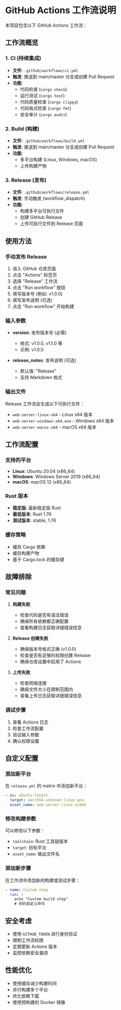 # GitHub Actions 工作流说明

本项目包含以下 GitHub Actions 工作流：

## 工作流概览

### 1. CI (持续集成)
- **文件**: `.github/workflows/ci.yml`
- **触发**: 推送到 main/master 分支或创建 Pull Request
- **功能**: 
  - 代码检查 (`cargo check`)
  - 运行测试 (`cargo test`)
  - 代码质量检查 (`cargo clippy`)
  - 代码格式检查 (`cargo fmt`)
  - 安全审计 (`cargo audit`)

### 2. Build (构建)
- **文件**: `.github/workflows/build.yml`
- **触发**: 推送到 main/master 分支或创建 Pull Request
- **功能**:
  - 多平台构建 (Linux, Windows, macOS)
  - 上传构建产物

### 3. Release (发布)
- **文件**: `.github/workflows/release.yml`
- **触发**: 手动触发 (workflow_dispatch)
- **功能**:
  - 构建多平台可执行文件
  - 创建 GitHub Release
  - 上传可执行文件到 Release 页面

## 使用方法

### 手动发布 Release

1. 进入 GitHub 仓库页面
2. 点击 "Actions" 标签页
3. 选择 "Release" 工作流
4. 点击 "Run workflow" 按钮
5. 填写版本号 (例如: v1.0.0)
6. 填写发布说明 (可选)
7. 点击 "Run workflow" 开始构建

### 输入参数

- **version**: 发布版本号 (必需)
  - 格式: v1.0.0, v1.1.0 等
  - 示例: v1.0.0

- **release_notes**: 发布说明 (可选)
  - 默认值: "Release"
  - 支持 Markdown 格式

### 输出文件

Release 工作流会生成以下可执行文件：

- `web-server-linux-x64` - Linux x64 版本
- `web-server-windows-x64.exe` - Windows x64 版本
- `web-server-macos-x64` - macOS x64 版本

## 工作流配置

### 支持的平台

- **Linux**: Ubuntu 20.04 (x86_64)
- **Windows**: Windows Server 2019 (x86_64)
- **macOS**: macOS 12 (x86_64)

### Rust 版本

- **稳定版**: 最新稳定版 Rust
- **最低版本**: Rust 1.76
- **测试版本**: stable, 1.76

### 缓存策略

- 缓存 Cargo 依赖
- 缓存构建产物
- 基于 Cargo.lock 的缓存键

## 故障排除

### 常见问题

1. **构建失败**
   - 检查代码是否有语法错误
   - 确保所有依赖都正确配置
   - 查看构建日志获取详细错误信息

2. **Release 创建失败**
   - 确保版本号格式正确 (v1.0.0)
   - 检查是否有足够的权限创建 Release
   - 确保仓库设置中启用了 Actions

3. **上传失败**
   - 检查网络连接
   - 确保文件大小在限制范围内
   - 查看上传日志获取详细错误信息

### 调试步骤

1. 查看 Actions 日志
2. 检查工作流配置
3. 验证输入参数
4. 确认权限设置

## 自定义配置

### 添加新平台

在 `release.yml` 的 matrix 中添加新平台：

```yaml
- os: ubuntu-latest
  target: aarch64-unknown-linux-gnu
  asset_name: web-server-linux-arm64
```

### 修改构建参数

可以修改以下参数：

- `toolchain`: Rust 工具链版本
- `target`: 目标平台
- `asset_name`: 输出文件名

### 添加新步骤

在工作流中添加新的构建或测试步骤：

```yaml
- name: Custom step
  run: |
    echo "Custom build step"
    # 你的自定义命令
```

## 安全考虑

- 使用 `GITHUB_TOKEN` 进行身份验证
- 限制工作流权限
- 定期更新 Actions 版本
- 监控依赖安全漏洞

## 性能优化

- 使用缓存减少构建时间
- 并行构建多个平台
- 优化依赖下载
- 使用预构建的 Docker 镜像 